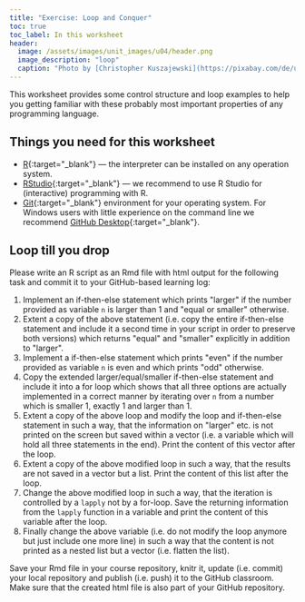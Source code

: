```yaml
---
title: "Exercise: Loop and Conquer"
toc: true
toc_label: In this worksheet
header:
  image: /assets/images/unit_images/u04/header.png
  image_description: "loop"
  caption: "Photo by [Christopher Kuszajewski](https://pixabay.com/de/users/kuszapro-369349/?utm_source=link-attribution&amp;utm_medium=referral&amp;utm_campaign=image&amp;utm_content=583537) [from Pixabay](https://pixabay.com/de/?utm_source=link-attribution&amp;utm_medium=referral&amp;utm_campaign=image&amp;utm_content=583537)"
---
```


This worksheet provides some control structure and loop examples to help you getting familiar with these probably most important properties of any programming language.

## Things you need for this worksheet
  * [R](https://cran.r-project.org/){:target="_blank"} — the interpreter can be installed on any operation system.
  * [RStudio](https://www.rstudio.com/){:target="_blank"} — we recommend to use R Studio for (interactive) programming with R.
  * [Git](https://git-scm.com/downloads){:target="_blank"} environment for your operating system. For Windows users with little experience on the command line we recommend [GitHub Desktop](https://desktop.github.com/){:target="_blank"}.

## Loop till you drop
Please write an R script as an Rmd file with html output for the following task and commit it to your GitHub-based learning log:

1. Implement an if-then-else statement which prints "larger" if the number provided as variable `n` is larger than 1 and "equal or smaller" otherwise.
1. Extent a copy of the above statement (i.e. copy the entire if-then-else statement and include it a second time in your script in order to preserve both versions) which returns "equal" and "smaller" explicitly in addition to "larger".
1. Implement a if-then-else statement which prints "even" if the number provided as variable `n` is even and which prints "odd" otherwise.
1. Copy the extended larger/equal/smaller if-then-else statement and include it into a for loop which shows that all three options are actually implemented in a correct manner by iterating over `n` from a number which is smaller 1, exactly 1 and larger than 1.
1. Extent a copy of the above loop and modify the loop and if-then-else statement in such a way, that the information on "larger" etc. is not printed on the screen but saved within a vector (i.e. a variable which will hold all three statements in the end). Print the content of this vector after the loop.
1. Extent a copy of the above modified loop in such a way, that the results are not saved in a vector but a list. Print the content of this list after the loop.
1. Change the above modified loop in such a way, that the iteration is controlled by a `lapply` not by a for-loop. Save the returning information from the `lapply` function in a variable and print the content of this variable after the loop.
1. Finally change the above variable (i.e. do not modify the loop anymore but just include one more line) in such a way that the content is not printed as a nested list but a vector (i.e. flatten the list).

Save your Rmd file in your course repository, knitr it, update (i.e. commit) your local repository and publish (i.e. push) it to the GitHub classroom. Make sure that the created html file is also part of your GitHub repository.
